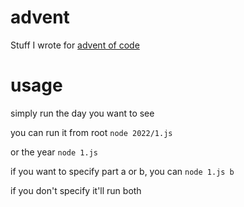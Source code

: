 # advent

Stuff I wrote for [advent of code](https://adventofcode.com/)

# usage

simply run the day you want to see

you can run it from root
`node 2022/1.js`

or the year
`node 1.js`

if you want to specify part a or b, you can
`node 1.js b`

if you don't specify it'll run both


